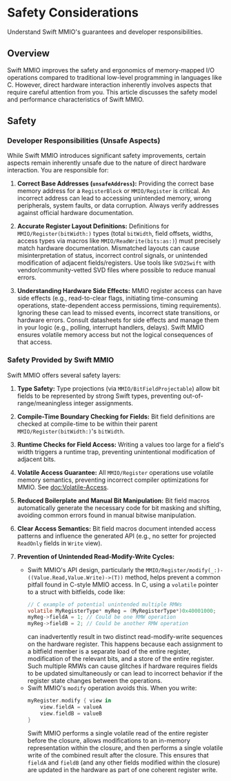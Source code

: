 # Safety Considerations

Understand Swift MMIO's guarantees and developer responsibilities.

## Overview

Swift MMIO improves the safety and ergonomics of memory-mapped I/O operations compared to traditional low-level programming in languages like C. However, direct hardware interaction inherently involves aspects that require careful attention from you. This article discusses the safety model and performance characteristics of Swift MMIO.

## Safety

### Developer Responsibilities (Unsafe Aspects)

While Swift MMIO introduces significant safety improvements, certain aspects remain inherently unsafe due to the nature of direct hardware interaction. You are responsible for:

1.  **Correct Base Addresses (`unsafeAddress`):**
    Providing the correct base memory address for a `RegisterBlock` or ``MMIO/Register`` is critical. An incorrect address can lead to accessing unintended memory, wrong peripherals, system faults, or data corruption. Always verify addresses against official hardware documentation.

2.  **Accurate Register Layout Definitions:**
    Definitions for ``MMIO/Register(bitWidth:)`` types (total `bitWidth`, field offsets, widths, access types via macros like ``MMIO/ReadWrite(bits:as:)``) must precisely match hardware documentation. Mismatched layouts can cause misinterpretation of status, incorrect control signals, or unintended modification of adjacent fields/registers. Use tools like `SVD2Swift` with vendor/community-vetted SVD files where possible to reduce manual errors.

3.  **Understanding Hardware Side Effects:**
    MMIO register access can have side effects (e.g., read-to-clear flags, initiating time-consuming operations, state-dependent access permissions, timing requirements). Ignoring these can lead to missed events, incorrect state transitions, or hardware errors. Consult datasheets for side effects and manage them in your logic (e.g., polling, interrupt handlers, delays). Swift MMIO ensures volatile memory access but not the logical consequences of that access.

### Safety Provided by Swift MMIO

Swift MMIO offers several safety layers:

1.  **Type Safety:**
    Type projections (via ``MMIO/BitFieldProjectable``) allow bit fields to be represented by strong Swift types, preventing out-of-range/meaningless integer assignments.

2.  **Compile-Time Boundary Checking for Fields:**
    Bit field definitions are checked at compile-time to be within their parent ``MMIO/Register(bitWidth:)``'s `bitWidth`.

3.  **Runtime Checks for Field Access:**
    Writing a values too large for a field's width triggers a runtime trap, preventing unintentional modification of adjacent bits.

4.  **Volatile Access Guarantee:**
    All ``MMIO/Register`` operations use volatile memory semantics, preventing incorrect compiler optimizations for MMIO. See <doc:Volatile-Access>.

5.  **Reduced Boilerplate and Manual Bit Manipulation:**
    Bit field macros automatically generate the necessary code for bit masking and shifting, avoiding common errors found in manual bitwise manipulation.

6.  **Clear Access Semantics:**
    Bit field macros document intended access patterns and influence the generated API (e.g., no setter for projected `ReadOnly` fields in `Write` view).

7.  **Prevention of Unintended Read-Modify-Write Cycles:**
    - Swift MMIO's API design, particularly the ``MMIO/Register/modify(_:)-((Value.Read,Value.Write)->(T))`` method, helps prevent a common pitfall found in C-style MMIO access. In C, using a `volatile` pointer to a struct with bitfields, code like:
      ```c
      // C example of potential unintended multiple RMWs
      volatile MyRegisterType* myReg = (MyRegisterType*)0x40001000;
      myReg->fieldA = 1; // Could be one RMW operation
      myReg->fieldB = 2; // Could be another RMW operation
      ```
      can inadvertently result in two distinct read-modify-write sequences on the hardware register. This happens because each assignment to a bitfield member is a separate load of the entire register, modification of the relevant bits, and a store of the entire register. Such multiple RMWs can cause glitches if hardware requires fields to be updated simultaneously or can lead to incorrect behavior if the register state changes between the operations.
    - Swift MMIO's `modify` operation avoids this. When you write:
      ```swift
      myRegister.modify { view in
          view.fieldA = valueA
          view.fieldB = valueB
      }
      ```
      Swift MMIO performs a single volatile read of the entire register before the closure, allows modifications to an in-memory representation within the closure, and then performs a single volatile write of the combined result after the closure. This ensures that `fieldA` and `fieldB` (and any other fields modified within the closure) are updated in the hardware as part of one coherent register write.
